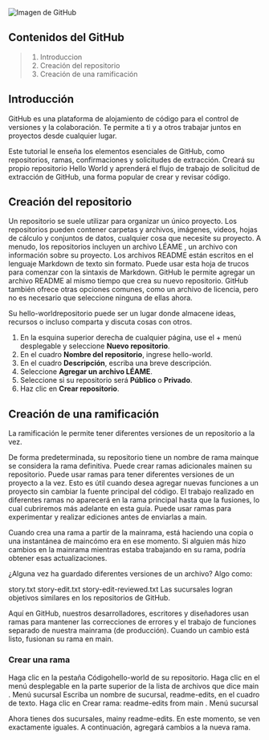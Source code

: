 ![Imagen de GitHub](https://www.trecebits.com/wp-content/uploads/2019/11/GITHUB.jpg)

## Contenidos del GitHub
> 1. Introduccion
> 1. Creación del repositorio
> 1. Creación de una ramificación

## Introducción
GitHub es una plataforma de alojamiento de código para el control de versiones y la colaboración. Te permite a ti y a otros trabajar juntos en proyectos desde cualquier lugar.

Este tutorial le enseña los elementos esenciales de GitHub, como repositorios, ramas, confirmaciones y solicitudes de extracción. Creará su propio repositorio Hello World y aprenderá el flujo de trabajo de solicitud de extracción de GitHub, una forma popular de crear y revisar código.

## Creación del repositorio
Un repositorio se suele utilizar para organizar un único proyecto. Los repositorios pueden contener carpetas y archivos, imágenes, videos, hojas de cálculo y conjuntos de datos, cualquier cosa que necesite su proyecto. A menudo, los repositorios incluyen un archivo LÉAME , un archivo con información sobre su proyecto. Los archivos README están escritos en el lenguaje Markdown de texto sin formato. Puede usar esta hoja de trucos para comenzar con la sintaxis de Markdown. GitHub le permite agregar un archivo README al mismo tiempo que crea su nuevo repositorio. GitHub también ofrece otras opciones comunes, como un archivo de licencia, pero no es necesario que seleccione ninguna de ellas ahora.

Su hello-worldrepositorio puede ser un lugar donde almacene ideas, recursos o incluso comparta y discuta cosas con otros.

1. En la esquina superior derecha de cualquier página, use el + menú desplegable y seleccione **Nuevo repositorio**.
2. En el cuadro **Nombre del repositorio**, ingrese hello-world.
3. En el cuadro **Descripción**, escriba una breve descripción.
4. Seleccione **Agregar un archivo LÉAME**.
5. Seleccione si su repositorio será **Público** o **Privado**.
6. Haz clic en **Crear repositorio**.

## Creación de una ramificación
La ramificación le permite tener diferentes versiones de un repositorio a la vez.

De forma predeterminada, su repositorio tiene un nombre de rama mainque se considera la rama definitiva. Puede crear ramas adicionales mainen su repositorio. Puede usar ramas para tener diferentes versiones de un proyecto a la vez. Esto es útil cuando desea agregar nuevas funciones a un proyecto sin cambiar la fuente principal del código. El trabajo realizado en diferentes ramas no aparecerá en la rama principal hasta que la fusiones, lo cual cubriremos más adelante en esta guía. Puede usar ramas para experimentar y realizar ediciones antes de enviarlas a main.

Cuando crea una rama a partir de la mainrama, está haciendo una copia o una instantánea de maincómo era en ese momento. Si alguien más hizo cambios en la mainrama mientras estaba trabajando en su rama, podría obtener esas actualizaciones.

¿Alguna vez ha guardado diferentes versiones de un archivo? Algo como:

story.txt
story-edit.txt
story-edit-reviewed.txt
Las sucursales logran objetivos similares en los repositorios de GitHub.

Aquí en GitHub, nuestros desarrolladores, escritores y diseñadores usan ramas para mantener las correcciones de errores y el trabajo de funciones separado de nuestra mainrama (de producción). Cuando un cambio está listo, fusionan su rama en main.

### Crear una rama
Haga clic en la pestaña Códigohello-world de su repositorio.
Haga clic en el menú desplegable en la parte superior de la lista de archivos que dice main .
Menú sucursal
Escriba un nombre de sucursal, readme-edits, en el cuadro de texto.
Haga clic en Crear rama: readme-edits from main .
Menú sucursal

Ahora tienes dos sucursales, mainy readme-edits. En este momento, se ven exactamente iguales. A continuación, agregará cambios a la nueva rama.

